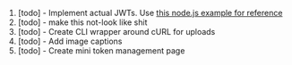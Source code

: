 1. [todo] - Implement actual JWTs. Use [this node.js example for reference](http://coderead.wordpress.com/2012/08/16/securing-node-js-restful-services-with-jwt-tokens/)
2. [todo] - make this not-look like shit
3. [todo] - Create CLI wrapper around cURL for uploads
4. [todo] - Add image captions
5. [todo] - Create mini token management page
